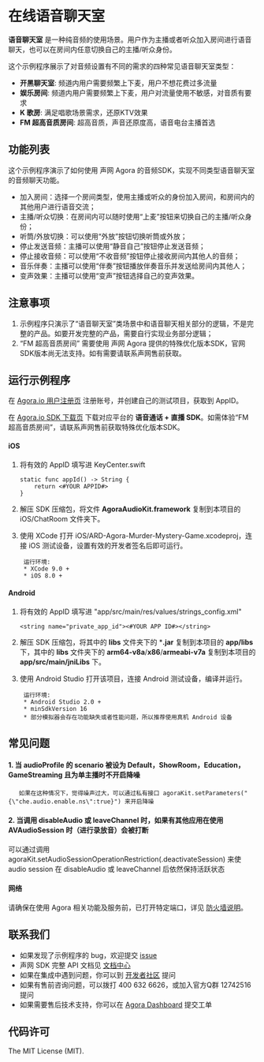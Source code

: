 # 在线语音聊天室

**语音聊天室** 是一种纯音频的使用场景。用户作为主播或者听众加入房间进行语音聊天，也可以在房间内任意切换自己的主播/听众身份。

这个示例程序展示了对音频设置有不同的需求的四种常见语音聊天室类型：

- **开黑聊天室**: 频道内用户需要频繁上下麦，用户不想花费过多流量
- **娱乐房间**: 频道内用户需要频繁上下麦，用户对流量使用不敏感，对音质有要求
- **K 歌房**: 满足唱歌场景需求，还原KTV效果
- **FM 超高音质房间**: 超高音质，声音还原度高，语音电台主播首选

## 功能列表
这个示例程序演示了如何使用 声网 Agora 的音频SDK，实现不同类型语音聊天室的音频聊天功能。

- 加入房间：选择一个房间类型，使用主播或听众的身份加入房间，和房间内的其他用户进行语音交流；
- 主播/听众切换：在房间内可以随时使用“上麦”按钮来切换自己的主播/听众身份；
- 听筒/外放切换：可以使用“外放”按钮切换听筒或外放；
- 停止发送音频：主播可以使用“静音自己”按钮停止发送音频；
- 停止接收音频：可以使用“不收音频”按钮停止接收房间内其他人的音频；
- 音乐伴奏：主播可以使用“伴奏”按钮播放伴奏音乐并发送给房间内其他人；
- 变声效果：主播可以使用“变声”按钮选择自己的变声效果。

## 注意事项
1. 示例程序只演示了“语音聊天室”类场景中和语音聊天相关部分的逻辑，不是完整的产品。如要开发完整的产品，需要自行实现业务部分逻辑；
2. “FM 超高音质房间” 需要使用 声网 Agora 提供的特殊优化版本SDK，官网SDK版本尚无法支持。如有需要请联系声网售前获取。

## 运行示例程序
在 [Agora.io 用户注册页](https://dashboard.agora.io/cn/signup/) 注册账号，并创建自己的测试项目，获取到 AppID。

在 [Agora.io SDK 下载页](https://www.agora.io/cn/blog/download/) 下载对应平台的 **语音通话 + 直播 SDK**。如需体验“FM 超高音质房间”，请联系声网售前获取特殊优化版本SDK。

#### iOS
1. 将有效的 AppID 填写进 KeyCenter.swift

	```
	static func appId() -> String {
	    return <#YOUR APPID#>
	}
	```

2. 解压 SDK 压缩包，将文件 **AgoraAudioKit.framework** 复制到本项目的 iOS/ChatRoom 文件夹下。
3. 使用 XCode 打开 iOS/ARD-Agora-Murder-Mystery-Game.xcodeproj，连接 iOS 测试设备，设置有效的开发者签名后即可运行。

		运行环境:
		* XCode 9.0 +
		* iOS 8.0 +

#### Android
1. 将有效的 AppID 填写进 "app/src/main/res/values/strings_config.xml"

	```
	<string name="private_app_id"><#YOUR APP ID#></string>
	```

2. 解压 SDK 压缩包，将其中的 **libs** 文件夹下的 ***.jar** 复制到本项目的 **app/libs** 下，其中的 **libs** 文件夹下的 **arm64-v8a**/**x86**/**armeabi-v7a** 复制到本项目的 **app/src/main/jniLibs** 下。
3. 使用 Android Studio 打开该项目，连接 Android 测试设备，编译并运行。

		运行环境:
		* Android Studio 2.0 +
		* minSdkVersion 16
		* 部分模拟器会存在功能缺失或者性能问题，所以推荐使用真机 Android 设备

### 

## 常见问题
#### 1. 当 audioProfile 的 scenario 被设为 Default，ShowRoom，Education，GameStreaming 且为单主播时不开启降噪
       如果在这种情况下，觉得噪声过大，可以通过私有接口 agoraKit.setParameters("{\"che.audio.enable.ns\":true}") 来开启降噪
   
#### 2. 当调用 disableAudio 或 leaveChannel 时，如果有其他应用在使用 AVAudioSession 时（进行录放音）会被打断
可以通过调用 agoraKit.setAudioSessionOperationRestriction(.deactivateSession) 来使 audio session 在 disableAudio 或
	leaveChannel 后依然保持活跃状态

#### 网络
请确保在使用 Agora 相关功能及服务前，已打开特定端口，详见 [防火墙说明](https://docs.agora.io/cn/Agora%20Platform/firewall?platform=All%20Platforms)。

## 联系我们

- 如果发现了示例程序的 bug，欢迎提交 [issue](https://github.com/AgoraIO-Usecase/ChatRoom/issues)
- 声网 SDK 完整 API 文档见 [文档中心](https://docs.agora.io/cn/)
- 如果在集成中遇到问题，你可以到 [开发者社区](https://dev.agora.io/cn/) 提问
- 如果有售前咨询问题，可以拨打 400 632 6626，或加入官方Q群 12742516 提问
- 如果需要售后技术支持，你可以在 [Agora Dashboard](https://dashboard.agora.io) 提交工单

## 代码许可

The MIT License (MIT).
